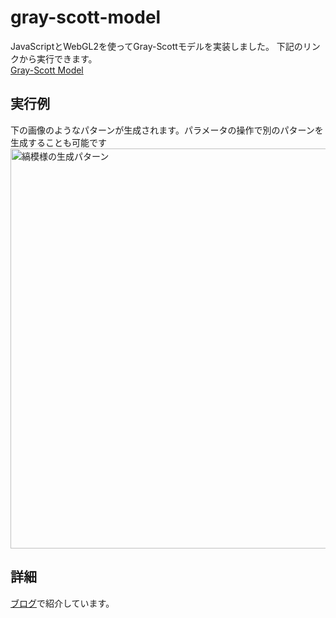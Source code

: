 # gray-scott-model

JavaScriptとWebGL2を使ってGray-Scottモデルを実装しました。
下記のリンクから実行できます。  
<a href="https://mitaka1962.github.io/gray-scott-model/" target="_blank">Gray-Scott Model</a>

## 実行例

下の画像のようなパターンが生成されます。パラメータの操作で別のパターンを生成することも可能です
<img src="http://mitaka.boo.jp/images/article17/gray_scott_stripe2.png" alt="縞模様の生成パターン" width="640">

## 詳細

[ブログ](http://mitaka.boo.jp/articles/article17)で紹介しています。
